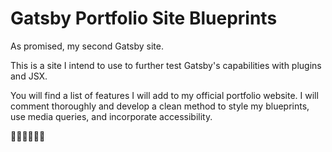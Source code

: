 # Gatsby Portfolio Site Blueprints
As promised, my second Gatsby site. 

This is a site I intend to use to further test Gatsby's capabilities with plugins and JSX. 

You will find a list of features I will add to my official portfolio website. 
I will comment thoroughly and develop a clean method to style my blueprints, use media queries, and incorporate accessibility. 

👷👷👷👷👷👷